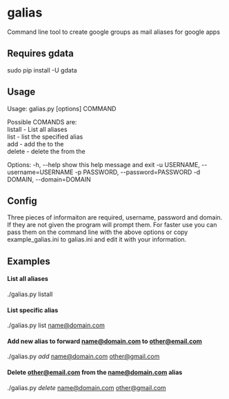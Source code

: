 galias
======

Command line tool to create google groups as mail aliases for google apps


## Requires gdata
sudo pip install -U gdata

## Usage

Usage: galias.py [options] COMMAND 
        
Possible COMANDS are:         
    listall - List all aliases         
    list <alias> - list the specified alias         
    add <alias> <destination> - add the <destination> to the <alias>         
    delete <alias> <destination> - delete the <destination> from the <alias>         

Options:
  -h, --help            show this help message and exit
  -u USERNAME, --username=USERNAME
  -p PASSWORD, --password=PASSWORD
  -d DOMAIN, --domain=DOMAIN
  
## Config
Three pieces of informaiton are required, username, password and domain. If they are not given the program will prompt them. For faster use you can pass them on the command line with the above options or copy example_galias.ini to galias.ini and edit it with your information.

## Examples
#### List all aliases
./galias.py listall

#### List specific alias
./galias.py list name@domain.com

#### Add new alias to forward name@domain.com to other@email.com
./galias.py *add* name@domain.com other@gmail.com

#### Delete other@email.com from the name@domain.com alias
./galias.py *delete* name@domain.com other@gmail.com

